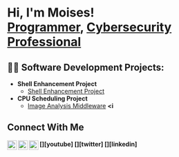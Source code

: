 <h1>Hi, I'm Moises! <br/><a href="https://github.com/Mooses4">Programmer</a>, <a href="https://www.linkedin.com/in/moisesgranados/">Cybersecurity Professional</a>

<h2>👨‍💻 Software Development Projects:</h2>

- <b>Shell Enhancement Project</b>
  - [Shell Enhancement Project](https://github.com/joshmadakor1/Algorithms-Practice)
- <b>CPU Scheduling Project</b>
  - [Image Analysis Middleware](https://github.com/joshmadakor1/4chan-Image-Analysis-Middleware-C964) <b><i

<h2>Connect With Me </h2>
[<img align="left" alt="Mooses464 | YouTube" width="22px" src="https://cdn.jsdelivr.net/npm/simple-icons@v3/icons/youtube.svg" />][youtube]
[<img align="left" alt="Mooses464 | Twitter" width="22px" src="https://cdn.jsdelivr.net/npm/simple-icons@v3/icons/twitter.svg" />][twitter]
[<img align="left" alt="Moises Granados | LinkedIn" width="22px" src="https://cdn.jsdelivr.net/npm/simple-icons@v3/icons/linkedin.svg" />][linkedin]

[twitter]: https://twitter.com/joshmadakor
[youtube]: https://www.youtube.com/c/joshmadakor
[linkedin]: www.linkedin.com/in/moisesgranados


